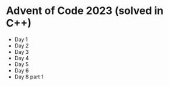 # Advent of Code 2023 (solved in C++)
- Day 1
- Day 2
- Day 3
- Day 4
- Day 5
- Day 6
- Day 8 part 1
